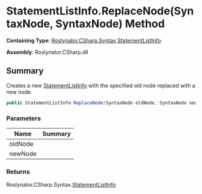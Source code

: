 # StatementListInfo\.ReplaceNode\(SyntaxNode, SyntaxNode\) Method

**Containing Type**: [Roslynator.CSharp.Syntax](../../README.md)\.[StatementListInfo](../README.md)

**Assembly**: Roslynator\.CSharp\.dll

## Summary

Creates a new [StatementListInfo](../README.md) with the specified old node replaced with a new node\.

```csharp
public StatementListInfo ReplaceNode(SyntaxNode oldNode, SyntaxNode newNode)
```

### Parameters

| Name | Summary |
| ---- | ------- |
| oldNode | |
| newNode | |

### Returns

Roslynator\.CSharp\.Syntax\.[StatementListInfo](../README.md)

